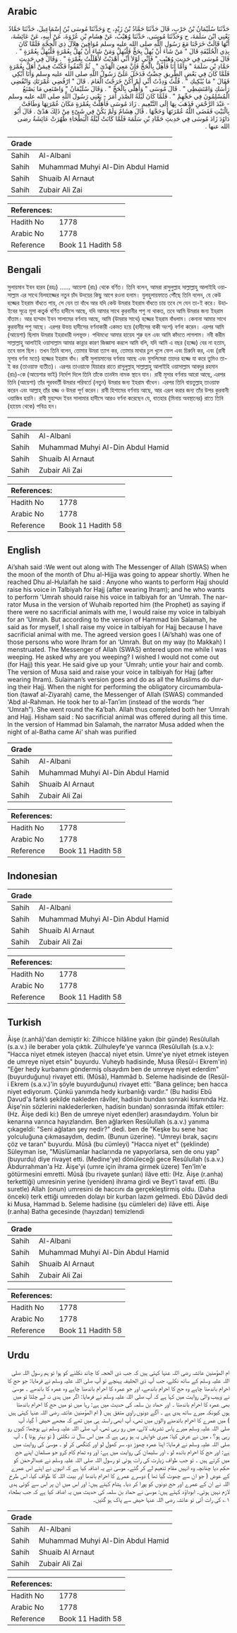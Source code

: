 ## Arabic


<div dir="rtl" lang="ar" style={{fontSize:'larger',backgroundColor:'#f8f9fa',padding:20}}>
حَدَّثَنَا سُلَيْمَانُ بْنُ حَرْبٍ، قَالَ حَدَّثَنَا حَمَّادُ بْنُ زَيْدٍ، ح وَحَدَّثَنَا مُوسَى بْنُ إِسْمَاعِيلَ، حَدَّثَنَا حَمَّادٌ يَعْنِي ابْنَ سَلَمَةَ، ح وَحَدَّثَنَا مُوسَى، حَدَّثَنَا وُهَيْبٌ، عَنْ هِشَامِ بْنِ عُرْوَةَ، عَنْ أَبِيهِ، عَنْ عَائِشَةَ، أَنَّهَا قَالَتْ خَرَجْنَا مَعَ رَسُولِ اللَّهِ صلى الله عليه وسلم مُوَافِينَ هِلاَلَ ذِي الْحِجَّةِ فَلَمَّا كَانَ بِذِي الْحُلَيْفَةِ قَالَ ‏"‏ مَنْ شَاءَ أَنْ يُهِلَّ بِحَجٍّ فَلْيُهِلَّ وَمَنْ شَاءَ أَنْ يُهِلَّ بِعُمْرَةٍ فَلْيُهِلَّ بِعُمْرَةٍ ‏"‏ ‏.‏ قَالَ مُوسَى فِي حَدِيثِ وُهَيْبٍ ‏"‏ فَإِنِّي لَوْلاَ أَنِّي أَهْدَيْتُ لأَهْلَلْتُ بِعُمْرَةٍ ‏"‏ ‏.‏ وَقَالَ فِي حَدِيثِ حَمَّادِ بْنِ سَلَمَةَ ‏"‏ وَأَمَّا أَنَا فَأُهِلُّ بِالْحَجِّ فَإِنَّ مَعِيَ الْهَدْىَ ‏"‏ ‏.‏ ثُمَّ اتَّفَقُوا فَكُنْتُ فِيمَنْ أَهَلَّ بِعُمْرَةٍ فَلَمَّا كَانَ فِي بَعْضِ الطَّرِيقِ حِضْتُ فَدَخَلَ عَلَىَّ رَسُولُ اللَّهِ صلى الله عليه وسلم وَأَنَا أَبْكِي فَقَالَ ‏"‏ مَا يُبْكِيكِ ‏"‏ ‏.‏ قُلْتُ وَدِدْتُ أَنِّي لَمْ أَكُنْ خَرَجْتُ الْعَامَ ‏.‏ قَالَ ‏"‏ ارْفُضِي عُمْرَتَكِ وَانْقُضِي رَأْسَكِ وَامْتَشِطِي ‏"‏ ‏.‏ قَالَ مُوسَى ‏"‏ وَأَهِلِّي بِالْحَجِّ ‏"‏ ‏.‏ وَقَالَ سُلَيْمَانُ ‏"‏ وَاصْنَعِي مَا يَصْنَعُ الْمُسْلِمُونَ فِي حَجِّهِمْ ‏"‏ ‏.‏ فَلَمَّا كَانَ لَيْلَةُ الصَّدَرِ أَمَرَ - يَعْنِي رَسُولَ اللَّهِ صلى الله عليه وسلم - عَبْدَ الرَّحْمَنِ فَذَهَبَ بِهَا إِلَى التَّنْعِيمِ ‏.‏ زَادَ مُوسَى فَأَهَلَّتْ بِعُمْرَةٍ مَكَانَ عُمْرَتِهَا وَطَافَتْ بِالْبَيْتِ فَقَضَى اللَّهُ عُمْرَتَهَا وَحَجَّهَا ‏.‏ قَالَ هِشَامٌ وَلَمْ يَكُنْ فِي شَىْءٍ مِنْ ذَلِكَ هَدْىٌ ‏.‏ قَالَ أَبُو دَاوُدَ زَادَ مُوسَى فِي حَدِيثِ حَمَّادِ بْنِ سَلَمَةَ فَلَمَّا كَانَتْ لَيْلَةُ الْبَطْحَاءِ طَهُرَتْ عَائِشَةُ رضى الله عنها ‏.‏
</div>
<div style={{backgroundColor:'#f8f9fa',padding:20, marginBottom: 10}}><table> <thead> <tr> <th>Grade</th> <th></th> </tr> </thead> <tbody> <tr><td>Sahih</td><td>Al-Albani</td></tr><tr><td>Sahih</td><td>Muhammad Muhyi Al-Din Abdul Hamid</td></tr><tr><td>Sahih</td><td>Shuaib Al Arnaut</td></tr><tr><td>Sahih</td><td>Zubair Ali Zai</td></tr></tbody></table><table> <thead> <tr> <th>References:</th> <th></th> </tr> </thead> <tbody><tr><td>Hadith No</td><td>1778</td></tr><tr><td>Arabic No</td><td>1778</td></tr><tr><td>Reference</td><td>Book 11 Hadith 58</td></tr></tbody></table></div>

## Bengali


<div dir="ltr" lang="bn" style={{fontSize:'larger',backgroundColor:'#f8f9fa',padding:20}}>
সুলায়মান ইবন হারব (রহঃ) ...... আয়েশা (রাঃ) থেকে বর্ণিত। তিনি বলেন, আমরা রাসুলুল্লাহ সাল্লাল্লাহু আলাইহি ওয়াসাল্লাম এর সাথে যিলহাজ্জের নতুন চাঁদ উদয়ের কিছু আগে রওনা হলাম। যুলহুলায়ফাতে পৌঁছে তিনি বলেন, যে কেউ হজ্জের ইহরাম বাঁধতে পায়, সে যেন তা বাঁধে আর যদি কেউ উমরার ইহরাম বাঁধতে চায় তবে সে যেন তা-ই করে। উহাইবের সূত্রে মূসা কতৃৃর্ক বর্ণিত হাদীসে আছে, যদি আমার সাথে কুরবানীর পশু না থাকত, তবে আমি উমরার জন্য ইহরাম বাঁতাম। আর হাম্মাদ ইবন সালামের বর্ণনায় আছে, আমি (উমরার সাথে) হজ্জের ইহরাম বাঁধলাম। কেনানা আমার সাথে কুরবানীর পশু আছে। এরপর উভয় হাদীসের বর্ণনাকারী একমত হয়ে (হাদীসের বাকী অংশ) বর্ণনা করেন। এরপর আমি (আয়েশা) ছিলাম উমরার ইহরাধারী দলভূক্ত। পথিমধ্যে আমার হায়েয শুরু হল এবং আমি কাঁদতে লাগলাম। নবী করীম সাল্লাল্লাহু আলাইহি ওয়াসাল্লাম আমার কান্নার কারণ জিজ্ঞাসা করলে আমি বলি, যদি আমি এ বছর (হজ্জে) বের না হতাম, তবে ভাল ছিল। তখন তিনি বলেন, তোমার উমরা ত্যাগ কর, তোমার মাথার চুল খুলে ফেল এবং চিরুনি কর, এবং (রাবী মূসার বর্ণনা মতে) হজ্জের ইহরাম বাঁধ। রাবী সুলায়মানের বর্ণনায় আছে এবং মুসলিমেরা তাদের হজ্জে যা করে তুমিও তা-ই কর (তাওয়াফ ব্যতীত)। এরপর তাওয়াফে যিয়ারার রাতে রাসূলুল্লাহ্ সাল্লাল্লাহু আলাইহি ওয়াসাল্লাম আবদুর রহমান (রাঃ)-কে (আয়েশার ভাই) নির্দেশ দিলে তিনি তাঁকে তানঈম নামক স্থানে যান। রাবী মূসার বর্ণনায় আরো আছে, এরপর তিনি (আয়েশা) তাঁর পূরববর্তী উমরার পরিবর্তে (নতুন) উমরার জন্য ইহরাম বাঁধেন। এরপর তিনি বায়তুল্লাহ্ তাওয়াফ করেন এবং আল্লাহ্ তাঁর হজ্জ ও উমরা পূর্ণ করেন। রাবী হিশামের বর্ণনায় আছে, আর এরূপ করার জন্য তাঁর উপর কুরবানী ওয়াজিব হয়নি। রাবী মুহাম্মদ ইবন সালামার হাদীসে আরও বর্ণনা করেছেন যে, বাতহার (মিনায় অবস্থানের) রাতে তিনি (হায়েয থেকে) পবিত্র হন।
</div>
<div style={{backgroundColor:'#f8f9fa',padding:20, marginBottom: 10}}><table> <thead> <tr> <th>Grade</th> <th></th> </tr> </thead> <tbody> <tr><td>Sahih</td><td>Al-Albani</td></tr><tr><td>Sahih</td><td>Muhammad Muhyi Al-Din Abdul Hamid</td></tr><tr><td>Sahih</td><td>Shuaib Al Arnaut</td></tr><tr><td>Sahih</td><td>Zubair Ali Zai</td></tr></tbody></table><table> <thead> <tr> <th>References:</th> <th></th> </tr> </thead> <tbody><tr><td>Hadith No</td><td>1778</td></tr><tr><td>Arabic No</td><td>1778</td></tr><tr><td>Reference</td><td>Book 11 Hadith 58</td></tr></tbody></table></div>

## English


<div dir="ltr" lang="en" style={{fontSize:'larger',backgroundColor:'#f8f9fa',padding:20}}>
Ai’shah said :We went out along with The Messenger of Allah (SWAS) when the moon of the month of Dhu al-Hijja was going to appear shortly. When he reached Dhu al-Hulaifah he said : Anyone who wants to perform Hajj should raise his voice in Talbiyah for Hajj (after wearing Ihram); and he who wants to perform 'Umrah should raise his voice in talbiyah for an 'Umrah. The narrator Musa in the version of Wuhaib reported him (the Prophet) as saying if there were no sacrificial animals with me, I would raise my voice in talbiyah for an 'Umrah. But according to the version of Hammad bin Salamah, he said as for myself, I shall raise my voice in talbiyah for Hajj because I have sacrificial animal with me. The agreed version goes I (Ai’shah) was one of those persons who wore Ihram for an ‘Umrah. But on my way (to Makkah) I menstruated. The Messenger of Allah (SWAS) entered upon me while I was weeping. He asked why are you weeping? I wished I would not come out (for Hajj) this year. He said give up your 'Umrah; untie your hair and comb. The version of Musa said and raise your voice in talbiyah for Hajj (after wearing Ihram). Sulaiman’s version goes and do as all the Muslims do during their Hajj. When the night for performing the obligatory circumambulation (tawaf al-Ziyarah) came, the Messenger of Allah (SWAS) commanded 'Abd al-Rahman. He took her to al-Tan’im (instead of the words “her ‘Umrah”). She went round the Ka’bah. Allah thus completed both her ‘Umrah and Hajj. Hisham said : No sacrificial animal was offered during all this time. In the version of Hammad bin Salamah, the narrator Musa added when the night of al-Batha came Ai’ shah was purified
</div>
<div style={{backgroundColor:'#f8f9fa',padding:20, marginBottom: 10}}><table> <thead> <tr> <th>Grade</th> <th></th> </tr> </thead> <tbody> <tr><td>Sahih</td><td>Al-Albani</td></tr><tr><td>Sahih</td><td>Muhammad Muhyi Al-Din Abdul Hamid</td></tr><tr><td>Sahih</td><td>Shuaib Al Arnaut</td></tr><tr><td>Sahih</td><td>Zubair Ali Zai</td></tr></tbody></table><table> <thead> <tr> <th>References:</th> <th></th> </tr> </thead> <tbody><tr><td>Hadith No</td><td>1778</td></tr><tr><td>Arabic No</td><td>1778</td></tr><tr><td>Reference</td><td>Book 11 Hadith 58</td></tr></tbody></table></div>

## Indonesian


<div dir="ltr" lang="id" style={{fontSize:'larger',backgroundColor:'#f8f9fa',padding:20}}>

</div>
<div style={{backgroundColor:'#f8f9fa',padding:20, marginBottom: 10}}><table> <thead> <tr> <th>Grade</th> <th></th> </tr> </thead> <tbody> <tr><td>Sahih</td><td>Al-Albani</td></tr><tr><td>Sahih</td><td>Muhammad Muhyi Al-Din Abdul Hamid</td></tr><tr><td>Sahih</td><td>Shuaib Al Arnaut</td></tr><tr><td>Sahih</td><td>Zubair Ali Zai</td></tr></tbody></table><table> <thead> <tr> <th>References:</th> <th></th> </tr> </thead> <tbody><tr><td>Hadith No</td><td>1778</td></tr><tr><td>Arabic No</td><td>1778</td></tr><tr><td>Reference</td><td>Book 11 Hadith 58</td></tr></tbody></table></div>

## Turkish


<div dir="ltr" lang="tr" style={{fontSize:'larger',backgroundColor:'#f8f9fa',padding:20}}>
Âişe (r.anhâ)'dan demiştir ki: Zilhicce hilâline yakın (bir günde) Resûlullah (s.a.v.) ile beraber yola çıktık. Zülhuleyfe'ye varınca (Resûlullah (s.a.v.): "Hacca niyet etmek isteyen (hacca) niyet etsin. Umre'ye niyet etmek isteyen de umreye niyet etsin" buyurdu. Vuheyb hadisinde, Musa (Resûl-i Ekrem'in) "Eğer hedy kurbanını göndermiş olsaydım ben de umreye niyet ederdim" (buyurduğunu) rivayet etti. (Mûsâ), Hammâd b. Seleme hadisinde de (Resûl-i Ekrem (s.a.v.)'in şöyle buyurduğunu) rivayet etti: "Bana gelince; ben hacca niyet ediyorum. Çünkü yanımda hedy kurbanlığı vardır." (Bu hadisi Ebû Davud'a farklı şekilde nakleden râvîler, hadisin bundan sonraki kısmında Hz. Âişe'nin sözlerini naklederlerken, hadisin bundan) sonrasında ittifak ettiler: (Hz. Âişe dedi ki:) Ben de umreye niyet eden(ler) arasındaydım. Yolun bir kenarına varınca hayızlandım. Ben ağlarken Resûlullah (s.a.v.) yanıma çıkageldi: "Seni ağlatan şey nedir?" dedi. ben de "Keşke bu sene hac yolculuğuna çıkmasaydım, dedim. (Bunun üzerine). "Umreyi bırak, saçını çöz ve taran" buyurdu. Mûsâ (bu cümleyi) "Hacca niyet et" (şeklinde) Süleyman ise, "Müslümanlar haclarında ne yapıyorlarsa, sen de onu yap" (buyurdu) diye rivayet etti. (Medine'ye) dönüleceği gece Resûlullah (s.a.v.) Âbdurrahman'a Hz. Âişe'yi (umre için ihrama girmek üzere) Ten'îm'e götürmesini emretti. Mûsâ (bu rivayete şunları) ilâve etti: (Hz. Âişe (r.anha) terkettiği) umresinin yerine (yeniden) ihrama girdi ve Beyt'i tavaf etti. (Bu suretle) Allah (onun) umresini de haccını da gerçekleştirmiş oldu. (Daha önceki) terk ettiği umreden dolayı bir kurban lazım gelmedi. Ebû Dâvûd dedi ki Musa, Hammad b. Seleme hadisine (şu cüm­leleri de) ilâve etti. Âişe (r.anha) Batha gecesinde (hayızdan) te­mizlendi
</div>
<div style={{backgroundColor:'#f8f9fa',padding:20, marginBottom: 10}}><table> <thead> <tr> <th>Grade</th> <th></th> </tr> </thead> <tbody> <tr><td>Sahih</td><td>Al-Albani</td></tr><tr><td>Sahih</td><td>Muhammad Muhyi Al-Din Abdul Hamid</td></tr><tr><td>Sahih</td><td>Shuaib Al Arnaut</td></tr><tr><td>Sahih</td><td>Zubair Ali Zai</td></tr></tbody></table><table> <thead> <tr> <th>References:</th> <th></th> </tr> </thead> <tbody><tr><td>Hadith No</td><td>1778</td></tr><tr><td>Arabic No</td><td>1778</td></tr><tr><td>Reference</td><td>Book 11 Hadith 58</td></tr></tbody></table></div>

## Urdu


<div dir="rtl" lang="ur" style={{fontSize:'larger',backgroundColor:'#f8f9fa',padding:20}}>
ام المؤمنین عائشہ رضی اللہ عنہا کہتی ہیں کہ جب ذی الحجہ کا چاند نکلنے کو ہوا تو ہم رسول اللہ صلی اللہ علیہ وسلم کے ساتھ نکلے، جب آپ ذی الحلیفہ پہنچے تو آپ صلی اللہ علیہ وسلم نے فرمایا: جو حج کا احرام باندھنا چاہے وہ حج کا احرام باندھے، اور جو عمرہ کا احرام باندھنا چاہے وہ عمرہ کا باندھے ۔ موسیٰ نے وہیب والی روایت میں کہا ہے کہ آپ صلی اللہ علیہ وسلم نے فرمایا: اگر میں ہدی نہ لے چلتا تو میں بھی عمرہ کا احرام باندھتا ۔ اور حماد بن سلمہ کی حدیث میں ہے: رہا میں تو میں حج کا احرام باندھتا ہوں کیونکہ میرے ساتھ ہدی ہے ۔ آگے دونوں راوی متفق ہیں ( ام المؤمنین عائشہ رضی اللہ عنہا کہتی ہیں ) میں عمرے کا احرام باندھنے والوں میں تھی، آپ ابھی راستہ ہی میں تھے کہ مجھے حیض آ گیا، آپ صلی اللہ علیہ وسلم میرے پاس تشریف لائے، میں رو رہی تھی، آپ صلی اللہ علیہ وسلم نے پوچھا: کیوں رو رہی ہو؟ ، میں نے عرض کیا: میری خواہش یہ ہو رہی ہے کہ میں اس سال نہ نکلتی ( تو بہتر ہوتا ) ، آپ صلی اللہ علیہ وسلم نے فرمایا: اپنا عمرہ چھوڑ دو، سر کھول لو اور کنگھی کر لو ۔ موسیٰ کی روایت میں ہے: اور حج کا احرام باندھ لو ، اور سلیمان کی روایت میں ہے: اور وہ تمام کام کرو جو مسلمان اپنے حج میں کرتے ہیں ۔ تو جب طواف زیارت کی رات ہوئی تو رسول اللہ صلی اللہ علیہ وسلم نے عبدالرحمٰن کو حکم دیا چنانچہ وہ انہیں مقام تنعیم لے کر گئے۔ موسیٰ نے یہ اضافہ کیا ہے کہ انہوں نے اپنے اس عمرے کے عوض ( جو ان سے چھوٹ گیا تھا ) دوسرے عمرے کا احرام باندھا اور بیت اللہ کا طواف کیا، اس طرح اللہ نے ان کے عمرے اور حج دونوں کو پورا کر دیا۔ ہشام کہتے ہیں: اور اس میں ان پر اس سے کوئی ہدی لازم نہیں ہوئی۔ ابوداؤد کہتے ہیں: موسیٰ نے حماد بن سلمہ کی حدیث میں یہ اضافہ کیا ہے کہ جب بطحاء ۱؎ کی رات آئی تو عائشہ رضی اللہ عنہا حیض سے پاک ہو گئیں۔
</div>
<div style={{backgroundColor:'#f8f9fa',padding:20, marginBottom: 10}}><table> <thead> <tr> <th>Grade</th> <th></th> </tr> </thead> <tbody> <tr><td>Sahih</td><td>Al-Albani</td></tr><tr><td>Sahih</td><td>Muhammad Muhyi Al-Din Abdul Hamid</td></tr><tr><td>Sahih</td><td>Shuaib Al Arnaut</td></tr><tr><td>Sahih</td><td>Zubair Ali Zai</td></tr></tbody></table><table> <thead> <tr> <th>References:</th> <th></th> </tr> </thead> <tbody><tr><td>Hadith No</td><td>1778</td></tr><tr><td>Arabic No</td><td>1778</td></tr><tr><td>Reference</td><td>Book 11 Hadith 58</td></tr></tbody></table></div>